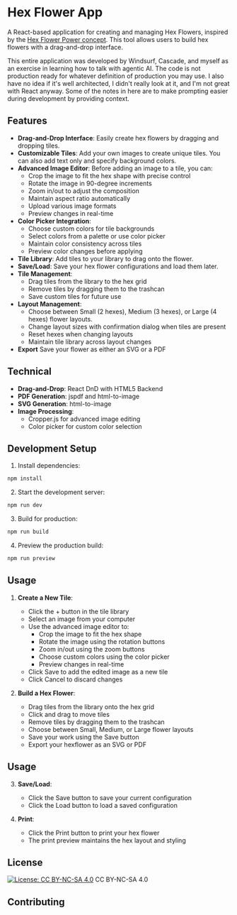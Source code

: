 # Hex Flower App

A React-based application for creating and managing Hex Flowers, inspired by the [Hex Flower Power concept](https://goblinshenchman.wordpress.com/hex-power-flower/). This tool allows users to build hex flowers with a drag-and-drop interface.

This entire application was developed by Windsurf, Cascade, and myself as an exercise in learning how to talk with agentic AI. The code is not production ready for whatever definition of production you may use. I also have no idea if it's well architected, I didn't really look at it, and I'm not great with React anyway. Some of the notes in here are to make prompting easier during development by providing context.

## Features

- **Drag-and-Drop Interface**: Easily create hex flowers by dragging and dropping tiles.
- **Customizable Tiles**: Add your own images to create unique tiles. You can also add text only and specify background colors.
- **Advanced Image Editor**: Before adding an image to a tile, you can:
  - Crop the image to fit the hex shape with precise control
  - Rotate the image in 90-degree increments
  - Zoom in/out to adjust the composition
  - Maintain aspect ratio automatically
  - Upload various image formats
  - Preview changes in real-time
- **Color Picker Integration**: 
  - Choose custom colors for tile backgrounds
  - Select colors from a palette or use color picker
  - Maintain color consistency across tiles
  - Preview color changes before applying
- **Tile Library**: Add tiles to your library to drag onto the flower.
- **Save/Load**: Save your hex flower configurations and load them later.
- **Tile Management**: 
  - Drag tiles from the library to the hex grid
  - Remove tiles by dragging them to the trashcan
  - Save custom tiles for future use
- **Layout Management**:
  - Choose between Small (2 hexes), Medium (3 hexes), or Large (4 hexes) flower layouts. 
  - Change layout sizes with confirmation dialog when tiles are present
  - Reset hexes when changing layouts
  - Maintain tile library across layout changes
- **Export** Save your flower as either an SVG or a PDF

## Technical
- **Drag-and-Drop**: React DnD with HTML5 Backend
- **PDF Generation**: jspdf and html-to-image
- **SVG Generation**: html-to-image
- **Image Processing**: 
  - Cropper.js for advanced image editing
  - Color picker for custom color selection

## Development Setup

1. Install dependencies:
```bash
npm install
```

2. Start the development server:
```bash
npm run dev
```

3. Build for production:
```bash
npm run build
```

4. Preview the production build:
```bash
npm run preview
```

## Usage

1. **Create a New Tile**:
   - Click the + button in the tile library
   - Select an image from your computer
   - Use the advanced image editor to:
     - Crop the image to fit the hex shape
     - Rotate the image using the rotation buttons
     - Zoom in/out using the zoom buttons
     - Choose custom colors using the color picker
     - Preview changes in real-time
   - Click Save to add the edited image as a new tile
   - Click Cancel to discard changes

2. **Build a Hex Flower**:
   - Drag tiles from the library onto the hex grid
   - Click and drag to move tiles
   - Remove tiles by dragging them to the trashcan
   - Choose between Small, Medium, or Large flower layouts
   - Save your work using the Save button
   - Export your hexflower as an SVG or PDF

## Usage



3. **Save/Load**:
   - Click the Save button to save your current configuration
   - Click the Load button to load a saved configuration

4. **Print**:
   - Click the Print button to print your hex flower
   - The print preview maintains the hex layout and styling

## License

[![License: CC BY-NC-SA 4.0](https://licensebuttons.net/l/by-nc-sa/4.0/88x31.png)](https://creativecommons.org/licenses/by-nc-sa/4.0/) CC BY-NC-SA 4.0

## Contributing

